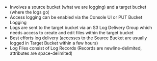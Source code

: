 - Involves a source bucket (what we are logging) and a target bucket (where the logs go)
- Access logging can be enabled via the Console UI or PUT Bucket Logging
- Logs are sent to the target bucket via an S3 Log Delivery Group which needs access to create and edit files within the target bucket
- Best efforts log delivery (accesses to the Source Bucket are usually logged in Target Bucket within a few hours)
- Log Files consist of Log Records (Records are newline-delimited, attributes are space-delimited)

